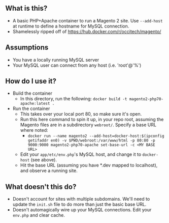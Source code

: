## What is this?
- A basic PHP+Apache container to run a Magento 2 site. Use `--add-host` at runtime to define a hostname for MySQL connection.
- Shamelessly ripped off of https://hub.docker.com/r/occitech/magento/

## Assumptions
- You have a locally running MySQL server
- Your MySQL user can connect from any host (i.e. 'root'@'%')

## How do I use it?
- Build the container
  - In this directory, run the following: `docker build -t magento2-php70-apache:latest .`
- Run the container
  - This takes over your local port 80, so make sure it's open.
  - Run this here command to spin it up, in your repo root, assuming the Magento files are in a subdirectory `webroot/`. Specify a base URL where noted:
    - `docker run --name magento2 --add-host=docker-host:$(ipconfig getifaddr en0) -v $PWD/webroot:/var/www/html -p 80:80 -p 9000:9000 magento2-php70-apache set-base-url -c <MY BASE URL>`
  - Edit your `app/etc/env.php`'s MySQL host, and change it to `docker-host` (see above).
  - Hit the base URL (assuming you have *.dev mapped to localhost), and observe a running site.

## What doesn't this do?
- Doesn't account for sites with multiple subdomains. We'll need to update the `init.sh` file to do more than just the basic base URL.
- Doesn't automagically wire up your MySQL connections. Edit your `env.php` and clear cache.
